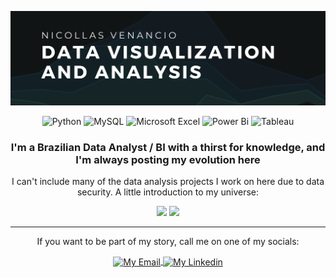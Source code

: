 <p align="center">
  <img src="https://github.com/DevLass/DevLass/raw/main/banner9.png" alt="Hey there, I'm Lass" >
</p>

<div align="center">
  
![Python](https://img.shields.io/badge/python-3670A0?style=for-the-badge&logo=python&logoColor=ffdd54)
![MySQL](https://img.shields.io/badge/mysql-4479A1.svg?style=for-the-badge&logo=mysql&logoColor=white)
![Microsoft Excel](https://img.shields.io/badge/Microsoft_Excel-217346?style=for-the-badge&logo=microsoft-excel&logoColor=white)
![Power Bi](https://img.shields.io/badge/power_bi-F2C811?style=for-the-badge&logo=powerbi&logoColor=black)
![Tableau](https://img.shields.io/badge/Tableau-E97627?style=for-the-badge&logo=Tableau&logoColor=white
)

 <h3>  I'm a Brazilian Data Analyst / BI with a thirst for knowledge, and I'm always posting my evolution here </h3>
 <p>I can't include many of the data analysis projects I work on here due to data security. A little introduction to my universe:</p
  

  <a href="https://github.com/DevLass">
    <img height="150em" src="https://github-readme-stats.vercel.app/api?username=DevLass&count_private=true&include_all_commits=true&show_icons=true&theme=dark&hide_border=false&show_owner=true"/>
    <img height="150em" src="https://github-readme-stats.vercel.app/api/top-langs/?username=DevLass&theme=dark&hide_border=false&&layout=compact"/>
  </a>

</div>
  
<!--
  <div>
  <a href="" target="_blank" rel="external">
  <img src="" alt="Main Project" width="45%"/>
  </a>
  <a href="" target="_blank" rel="external">
  <img src="" alt="Main Project" width="45%"/>
  </a>
  <a href="" target="_blank" rel="external">
  <img src="" alt="Main Project" width="45%"/>
  </a>
  <a href="" target="_blank" rel="external">
  <img src="" alt="Main Project" width="45%"/>
  </a>
-->
  
  
  <hr>
  

<div align="center">
  <p>  If you want to be part of my story, call me on one of my socials: <p>

<div>
  <a href="https://www.linkedin.com/in/nicollas-venancio/" target="_blank" rel="external">
  <img align="center" alt="My Email" width="40" src="https://cdn-icons-png.flaticon.com/512/281/281769.png">
  </a>

  <a href="https://www.linkedin.com/in/nicollas-venancio/" target="_blank" rel="external" >
  <img  align="center" alt="My Linkedin" width="40" src="https://img.shields.io/badge/LinkedIn-0077B5?style=for-the-badge&logo=linkedin&logoColor=white">
  </a>
</div>
</div>
</div>
